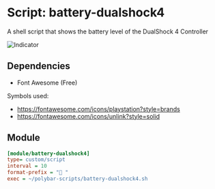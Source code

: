 # Script: battery-dualshock4

A shell script that shows the battery level of the DualShock 4 Controller

![Indicator](screenshots/screenshot.png)

## Dependencies

- Font Awesome (Free)

Symbols used:
- https://fontawesome.com/icons/playstation?style=brands
- https://fontawesome.com/icons/unlink?style=solid

## Module

```ini
[module/battery-dualshock4]
type= custom/script
interval = 10
format-prefix = " "
exec = ~/polybar-scripts/battery-dualshock4.sh
```
